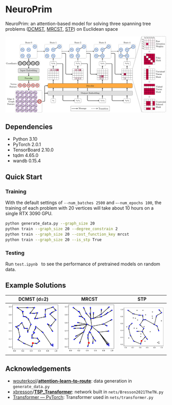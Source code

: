 # NeuroPrim

NeuroPrim: an attention-based model for solving three spanning tree problems ([DCMST](https://en.wikipedia.org/wiki/Degree-constrained_spanning_tree), [MRCST](https://en.wikipedia.org/wiki/Minimum_routing_cost_spanning_tree), [STP](https://en.wikipedia.org/wiki/Steiner_tree_problem#Steiner_tree_in_graphs_and_variants)) on Euclidean space

![neuroprim](images/neuroprim.png)

## Dependencies

- Python 3.10
- PyTorch 2.0.1
- TensorBoard 2.10.0
- tqdm 4.65.0
- wandb 0.15.4

## Quick Start

### Training

With the default settings of `--num_batches 2500` and `–-num_epochs 100`, the training of each problem with 20 vertices will take about 10 hours on a single RTX 3090 GPU.

```bash
python generate_data.py --graph_size 20
python train --graph_size 20 --degree_constrain 2
python train --graph_size 20 --cost_function_key mrcst
python train --graph_size 20 --is_stp True
```

### Testing

Run `test.ipynb ` to see the performance of pretrained models on random data.

## Example Solutions

|        DCMST (d=2)         |           MRCST            |          STP           |
| :------------------------: | :------------------------: | :--------------------: |
| ![dcmst](images/dcmst.png) | ![mrcst](images/mrcst.png) | ![stp](images/stp.png) |

## Acknowledgements

- [wouterkool](https://github.com/wouterkool)/**[attention-learn-to-route](https://github.com/wouterkool/attention-learn-to-route)**: data generation in `generate_data.py`
- [xbresson](https://github.com/xbresson)/**[TSP_Transformer](https://github.com/xbresson/TSP_Transformer)**: network built in `nets/Bresson2021TheTN.py`
- [Transformer — PyTorch](https://pytorch.org/docs/stable/generated/torch.nn.Transformer.html): Transformer used in `nets/transformer.py`
